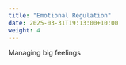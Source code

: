 ```yaml
---
title: "Emotional Regulation"
date: 2025-03-31T19:13:00+10:00
weight: 4
---
```


Managing big feelings
